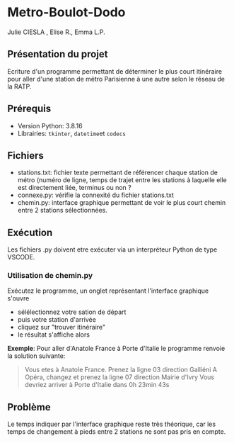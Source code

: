 # Metro-Boulot-Dodo
Julie CIESLA , Elise R., Emma L.P.

## Présentation du projet
Ecriture d'un programme permettant de déterminer le plus court itinéraire pour aller d'une station de métro Parisienne à une autre selon le réseau de la RATP.

## Prérequis
* Version Python: 3.8.16
* Librairies: ```tkinter```, ```datetime```et ```codecs```

## Fichiers
* stations.txt: fichier texte permettant de référencer chaque station de métro (numéro de ligne, temps de trajet entre les stations à laquelle elle est directement liée, terminus ou non ? 
* connexe.py: vérifie la connexité du fichier stations.txt
* chemin.py: interface graphique permettant de voir le plus court chemin entre 2 stations sélectionnées.

## Exécution
Les fichiers .py doivent etre exécuter via un interpréteur Python de type VSCODE.

### Utilisation de chemin.py
Exécutez le programme, un onglet représentant l'interface graphique s'ouvre
* sélélectionnez votre sation de départ
* puis votre station d'arrivée
* cliquez sur "trouver itinéraire"
* le résultat s'affiche alors

__Exemple__:
Pour aller d'Anatole France à Porte d'Italie le programme renvoie la solution suivante:

> Vous etes à Anatole France.
Prenez la ligne 03 direction Galliéni
A Opéra, changez et prenez la ligne 07 direction Mairie d'Ivry
Vous devriez arriver à Porte d'Italie dans 0h 23min 43s


## Problème
Le temps indiquer par l'interface graphique reste très théorique, car les temps de changement à pieds entre 2 stations ne sont pas pris en compte.
